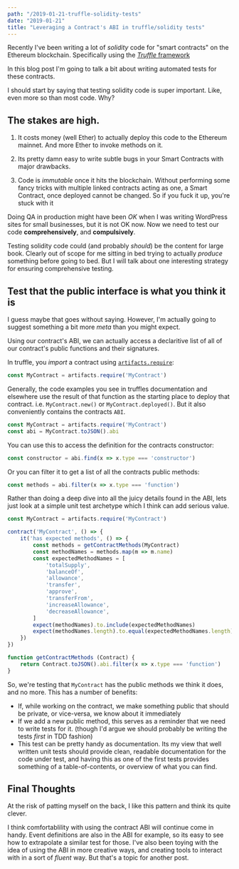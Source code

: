 ```yaml
---
path: "/2019-01-21-truffle-solidity-tests"
date: "2019-01-21"
title: "Leveraging a Contract's ABI in truffle/solidity tests"
---
```


Recently I've been writing a lot of *solidity* code for "smart contracts" on the Ethereum blockchain. Specifically using the [*Truffle* framework](https://truffleframework.com/truffle)

In this blog post I'm going to talk a bit about writing automated tests for these contracts.

I should start by saying that testing solidity code is super important. Like, even more so than most code. Why?

## The stakes are high.

1) It costs money (well Ether) to actually deploy this code to the Ethereum mainnet. And more Ether to invoke methods on it.

2) Its pretty damn easy to write subtle bugs in your Smart Contracts with major drawbacks.

3) Code is *immutable* once it hits the blockchain. Without performing some fancy tricks with multiple linked contracts acting as one, a Smart Contract, once deployed cannot be changed. So if you fuck it up, you're stuck with it

Doing QA in production might have been *OK* when I was writing WordPress sites for small businesses, but it is not OK now. Now we need to test our code **comprehensively**, and **compulsively**.

Testing solidity code could (and probably *should*) be the content for large book. Clearly out of scope for me sitting in bed trying to actually *produce* something before going to bed. But I will talk about one interesting strategy for ensuring comprehensive testing.

## Test that the public interface is what you think it is

I guess maybe that goes without saying. However, I'm actually going to suggest something a bit more *meta* than you might expect.

Using our contract's ABI, we can actually access a declaritive list of all of our contract's public functions and their signatures.

In truffle, you *import* a contract using [`artifacts.require`](https://truffleframework.com/docs/truffle/getting-started/running-migrations#artifacts-require-):

```js
const MyContract = artifacts.require('MyContract')
```

Generally, the code examples you see in truffles documentation and elsewhere use the result of that function as the starting place to deploy that contract. i.e. `MyContract.new()` or `MyContract.deployed()`. But it also conveniently contains the contracts `ABI`.

```js
const MyContract = artifacts.require('MyContract')
const abi = MyContract.toJSON().abi
```

You can use this to access the definition for the contracts constructor:

```js
const constructor = abi.find(x => x.type === 'constructor')
```

Or you can filter it to get a list of all the contracts public methods:

```js
const methods = abi.filter(x => x.type === 'function')
```

Rather than doing a deep dive into all the juicy details found in the ABI, lets just look at a simple unit test archetype which I think can add serious value.

```js
const MyContract = artifacts.require('MyContract')

contract('MyContract', () => {
    it('has expected methods', () => {
        const methods = getContractMethods(MyContract)
        const methodNames = methods.map(m => m.name)
        const expectedMethodNames = [
            'totalSupply',
            'balanceOf',
            'allowance',
            'transfer',
            'approve',
            'transferFrom',
            'increaseAllowance',
            'decreaseAllowance',
        ]
        expect(methodNames).to.include(expectedMethodNames)
        expect(methodNames.length).to.equal(expectedMethodNames.length)
    })
})

function getContractMethods (Contract) {
    return Contract.toJSON().abi.filter(x => x.type === 'function')
}
```

So, we're testing that `MyContract` has the public methods we think it does, and no more. This has a number of benefits:

- If, while working on the contract, we make something public that should be private, or vice-versa, we know about it immediately
- If we add a new public method, this serves as a reminder that we need to write tests for it. (though I'd argue we should probably be writing the tests *first* in TDD fashion)
- This test can be pretty handy as documentation. Its my view that well written unit tests should provide clean, readable documentation for the code under test, and having this as one of the first tests provides something of a table-of-contents, or overview of what you can find.

## Final Thoughts

At the risk of patting myself on the back, I like this pattern and think its quite clever.

I think comfortablility with using the contract ABI will continue come in handy. Event definitions are also in the ABI for example, so its easy to see how to extrapolate a similar test for those. I've also been toying with the idea of using the ABI in more creative ways, and creating tools to interact with in a sort of *fluent* way. But that's a topic for another post.
